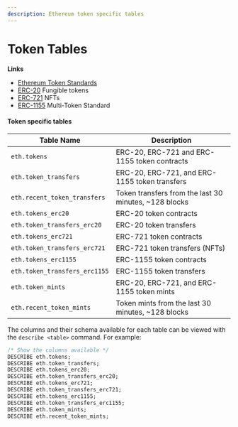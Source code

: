 ```yaml
---
description: Ethereum token specific tables
---
```


# Token Tables

**Links**

* [Ethereum Token Standards](https://ethereum.org/en/developers/docs/standards/tokens/)
* [ERC-20](https://ethereum.org/en/developers/docs/standards/tokens/erc-20/) Fungible tokens
* [ERC-721](https://ethereum.org/en/developers/docs/standards/tokens/erc-721/) NFTs
* [ERC-1155](https://ethereum.org/en/developers/docs/standards/tokens/erc-1155/) Multi-Token Standard

#### Token specific tables

| Table Name                    | Description                                            |
| ----------------------------- | ------------------------------------------------------ |
| `eth.tokens`                  | ERC-20, ERC-721 and ERC-1155 token contracts           |
| `eth.token_transfers`         | ERC-20, ERC-721, and ERC-1155 token transfers          |
| `eth.recent_token_transfers`  | Token transfers from the last 30 minutes, \~128 blocks |
| `eth.tokens_erc20`            | ERC-20 token contracts                                 |
| `eth.token_transfers_erc20`   | ERC-20 token transfers                                 |
| `eth.tokens_erc721`           | ERC-721 token contracts                                |
| `eth.token_transfers_erc721`  | ERC-721 token transfers (NFTs)                         |
| `eth.tokens_erc1155`          | ERC-1155 token contracts                               |
| `eth.token_transfers_erc1155` | ERC-1155 token transfers                               |
| `eth.token_mints`             | ERC-20, ERC-721, and ERC-1155 token mints              |
| `eth.recent_token_mints`      | Token mints from the last 30 minutes, \~128 blocks     |

The columns and their schema available for each table can be viewed with the `describe <table>` command. For example:

```sql
/* Show the columns available */
DESCRIBE eth.tokens;
DESCRIBE eth.token_transfers;
DESCRIBE eth.tokens_erc20;
DESCRIBE eth.token_transfers_erc20;
DESCRIBE eth.tokens_erc721;
DESCRIBE eth.token_transfers_erc721;
DESCRIBE eth.tokens_erc1155;
DESCRIBE eth.token_transfers_erc1155;
DESCRIBE eth.token_mints;
DESCRIBE eth.recent_token_mints;
```
